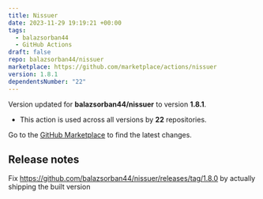 ```yaml
---
title: Nissuer
date: 2023-11-29 19:19:21 +00:00
tags:
  - balazsorban44
  - GitHub Actions
draft: false
repo: balazsorban44/nissuer
marketplace: https://github.com/marketplace/actions/nissuer
version: 1.8.1
dependentsNumber: "22"
---
```



Version updated for **balazsorban44/nissuer** to version **1.8.1**.
- This action is used across all versions by **22** repositories.

Go to the [GitHub Marketplace](https://github.com/marketplace/actions/nissuer) to find the latest changes.

## Release notes

Fix https://github.com/balazsorban44/nissuer/releases/tag/1.8.0 by actually shipping the built version
